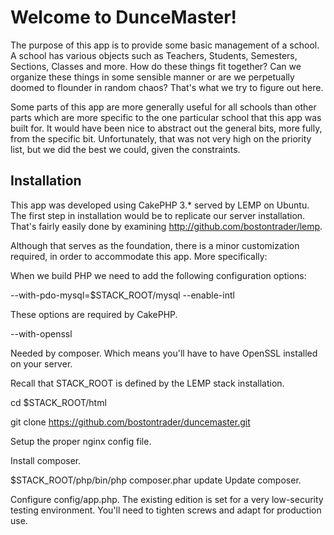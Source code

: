 # Welcome to DunceMaster!

The purpose of this app is to provide some basic management of a school.  A school has various objects such 
as Teachers, Students, Semesters, Sections, Classes and more. How do these things fit together? Can we organize
these things in some sensible manner or are we perpetually doomed to flounder in random chaos?  That's what we 
try to figure out here.

Some parts of this app are more generally useful for all schools than other parts which are more
specific to the one particular school that this app was built for.  It would have been nice to abstract
out the general bits, more fully, from the specific bit.  Unfortunately, that was not very high on the
priority list, but we did the best we could, given the constraints.

## Installation

This app was developed using CakePHP 3.* served by LEMP on Ubuntu.  The first step in installation would 
be to replicate our server installation.  That's fairly easily done by examining http://github.com/bostontrader/lemp.

Although that serves as the foundation, there is a minor customization required, in order to 
accommodate this app.  More specifically:

When we build PHP we need to add the following configuration options:

--with-pdo-mysql=$STACK_ROOT/mysql
--enable-intl

These options are required by CakePHP.

--with-openssl

Needed by composer. Which means you'll have to have OpenSSL installed on your server.


Recall that STACK_ROOT is defined by the LEMP stack installation.

cd $STACK_ROOT/html

git clone https://github.com/bostontrader/duncemaster.git

Setup the proper nginx config file.

Install composer.

$STACK_ROOT/php/bin/php composer.phar update
Update composer.

Configure config/app.php. The existing edition is set for a very low-security testing
environment.  You'll need to tighten screws and adapt for production use.
  




